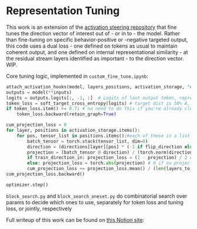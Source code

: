 # Representation Tuning

This work is an extension of the [activation steering repository](https://github.com/cma1114/activation_steering) that fine tunes the direction vector of interest out of - or in to - the model. Rather than fine-tuning on specific behavior-positive or -negative targeted output, this code uses a dual loss - one defined on tokens as usual to maintain coherent output, and one defined on internal representational similarity - at the residual stream layers identified as important - to the direction vector. WIP. 

Core tuning logic, implemented in `custom_fine_tune.ipynb`:

```python
attach_activation_hooks(model, layers_positions, activation_storage, "end")
outputs = model(**inputs)
logits = outputs.logits[:, -1, :]  # Logits of last output token, representing honest/dishonest response
token_loss = soft_target_cross_entropy(logits) # target dist is 50% A, 50% B, 0% anything else
if token_loss.item() >= 0.7: # no need to do this if you're already close to the theoretical min of -ln(0.5); save time and prevent overfitting
    token_loss.backward(retain_graph=True)

cum_projection_loss = 0
for layer, positions in activation_storage.items():
    for pos, tensor_list in positions.items():#each of these is a list of batchsize d-embed tensors for a given position
        batch_tensor = torch.stack(tensor_list, dim=0)
        direction = (directions[layer][pos] * (-1 if flip_direction else 1)).to(batch_tensor.device)#.to(batch_tensor.dtype)
        projection = (batch_tensor @ direction) / (torch.norm(direction) * torch.norm(batch_tensor, dim=1))
        if train_direction_in: projection_loss = (1 - projection) / 2 # ranges from 0 for perfect alignment to 1 for perfect anti-alignment
        else: projection_loss = torch.abs(projection) # 0 if no projection, 1 if perfect anti-alignment
        cum_projection_loss += projection_loss.mean() / (len(layers_to_train) * len(positions.items())) #average over batch, as with token loss
cum_projection_loss.backward()

optimizer.step()
```

`block_search.py` and `block_search_oneset.py` do combinatorial search over params to decide which ones to use, separately for token loss and tuning loss, or jointly, respectively

Full writeup of this work can be found on [this Notion site](https://granite-cupboard-1c8.notion.site/Representation-Tuning-1d8f8678d4eb49d48c7766aa21133872?pvs=4): 
